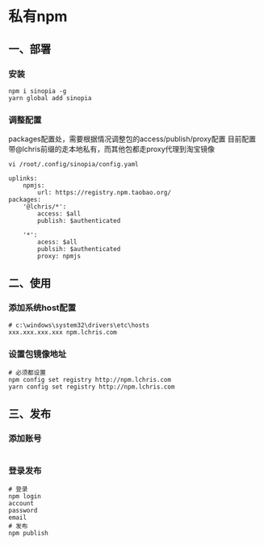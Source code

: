 # 私有npm

## 一、部署

### 安装

```
npm i sinopia -g
yarn global add sinopia
```

### 调整配置
packages配置处，需要根据情况调整包的access/publish/proxy配置
目前配置带@lchris前缀的走本地私有，而其他包都走proxy代理到淘宝镜像

```
vi /root/.config/sinopia/config.yaml

uplinks:
	npmjs:
		url: https://registry.npm.taobao.org/
packages:
	'@lchris/*':
		access: $all
		publish: $authenticated

	'*':
		acess: $all
		publsih: $authenticated
		proxy: npmjs
```

## 二、使用

### 添加系统host配置
```
# c:\windows\system32\drivers\etc\hosts
xxx.xxx.xxx.xxx npm.lchris.com
```

### 设置包镜像地址
```
# 必须都设置
npm config set registry http://npm.lchris.com
yarn config set registry http://npm.lchris.com
```

## 三、发布

### 添加账号
```
```

### 登录发布
```
# 登录
npm login
account
password
email
# 发布
npm publish
```

